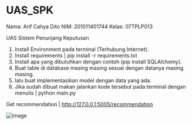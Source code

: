 # UAS_SPK

Nama: Arif Cahya Dito
NIM: 201011401744
Kelas: 07TPLP013

UAS Sistem Penunjang Keputusan

1. Install Environment pada terminal (Terhubung Internet).
2. Install requirements | pip install -r requirements.txt
3. Install apa yang dibutuhkan dengan contoh (pip install SQLAlchemy).
4. Buat table di database masing masing sesuai dengan datanya masing masing.
5. lalu buat implementasikan model dengan data yang ada.
6. Jika sudah dibuat makan jalankan kode tersebut pada terminal dengan menulis | python main.py

Get recommendation | http://127.0.0.1:5005/recommendation

![image](https://github.com/MyDito/UAS_SPK/assets/112084539/d087ec11-73ca-4862-9e37-3e5b8a16dec3)

